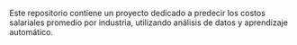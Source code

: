 Este repositorio contiene un proyecto dedicado a predecir los costos salariales promedio por industria, utilizando análisis de datos y aprendizaje automático.
